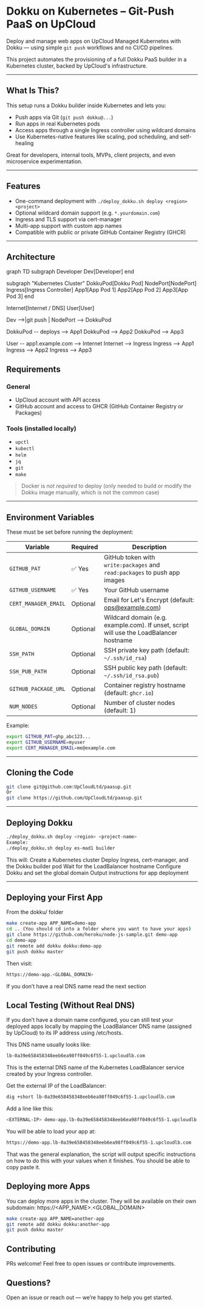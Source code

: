 # Dokku on Kubernetes – Git-Push PaaS on UpCloud

Deploy and manage web apps on UpCloud Managed Kubernetes with Dokku — using simple `git push` workflows and no CI/CD pipelines.

This project automates the provisioning of a full Dokku PaaS builder in a Kubernetes cluster, backed by UpCloud's infrastructure.

---

## What Is This?

This setup runs a Dokku builder inside Kubernetes and lets you:

- Push apps via Git (`git push dokku@...`)
- Run apps in real Kubernetes pods
- Access apps through a single Ingress controller using wildcard domains
- Use Kubernetes-native features like scaling, pod scheduling, and self-healing

Great for developers, internal tools, MVPs, client projects, and even microservice experimentation.

---

## Features

- One-command deployment with `./deploy_dokku.sh deploy <region> <project>`
- Optional wildcard domain support (e.g. `*.yourdomain.com`)
- Ingress and TLS support via cert-manager
- Multi-app support with custom app names
- Compatible with public or private GitHub Container Registry (GHCR)

---

## Architecture

graph TD
  subgraph Developer
    Dev[Developer]
  end

  subgraph "Kubernetes Cluster"
    DokkuPod[Dokku Pod]
    NodePort[NodePort]
    Ingress[Ingress Controller]
    App1[App Pod 1]
    App2[App Pod 2]
    App3[App Pod 3]
  end

  Internet[Internet / DNS]
  User[User]

  Dev -->|git push | NodePort --> DokkuPod

  DokkuPod -- deploys --> App1
  DokkuPod --> App2
  DokkuPod --> App3

  User -- app1.example.com --> Internet
  Internet --> Ingress
  Ingress --> App1
  Ingress --> App2
  Ingress --> App3


## Requirements

### General

- UpCloud account with API access
- GitHub account and access to GHCR (GitHub Container Registry or Packages)

### Tools (installed locally)

- `upctl`
- `kubectl`
- `helm`
- `jq`
- `git`
- `make`

> Docker is *not required* to deploy (only needed to build or modify the Dokku image manually, which is not the common case)

---

## Environment Variables

These must be set before running the deployment:

| Variable             | Required | Description |
|----------------------|----------|-------------|
| `GITHUB_PAT`         | ✅ Yes   | GitHub token with `write:packages` and `read:packages` to push app images |
| `GITHUB_USERNAME`    | ✅ Yes   | Your GitHub username |
| `CERT_MANAGER_EMAIL` | Optional | Email for Let's Encrypt (default: ops@example.com) |
| `GLOBAL_DOMAIN`      | Optional | Wildcard domain (e.g. example.com). If unset, script will use the LoadBalancer hostname |
| `SSH_PATH`           | Optional | SSH private key path (default: `~/.ssh/id_rsa`) |
| `SSH_PUB_PATH`       | Optional | SSH public key path (default: `~/.ssh/id_rsa.pub`) |
| `GITHUB_PACKAGE_URL` | Optional | Container registry hostname (default: `ghcr.io`) |
| `NUM_NODES`          | Optional | Number of cluster nodes (default: 1) |

Example:

```bash
export GITHUB_PAT=ghp_abc123...
export GITHUB_USERNAME=myuser
export CERT_MANAGER_EMAIL=me@example.com
```

---

## Cloning the Code

```bash
git clone git@github.com:UpCloudLtd/paasup.git
Or
git clone https://github.com/UpCloudLtd/paasup.git
```

---

## Deploying Dokku

```bash
./deploy_dokku.sh deploy <region> <project-name>
Example:
./deploy_dokku.sh deploy es-mad1 builder
```

This will:
Create a Kubernetes cluster
Deploy Ingress, cert-manager, and the Dokku builder pod
Wait for the LoadBalancer hostname
Configure Dokku and set the global domain
Output instructions for app deployment

---

## Deploying your First App

From the dokku/ folder

```bash
make create-app APP_NAME=demo-app
cd .. (You should cd into a folder where you want to have your apps)
git clone https://github.com/heroku/node-js-sample.git demo-app
cd demo-app
git remote add dokku dokku:demo-app
git push dokku master
```

Then visit:
```bash
https://demo-app.<GLOBAL_DOMAIN>
```
If you don’t have a real DNS name read the next section

## Local Testing (Without Real DNS)

If you don’t have a domain name configured, you can still test your deployed apps locally by mapping the LoadBalancer DNS name (assigned by UpCloud) to its IP address using /etc/hosts.

This DNS name usually looks like:
```bash
lb-0a39e658458348eeb6ea98ff049c6f55-1.upcloudlb.com
```
This is the external DNS name of the Kubernetes LoadBalancer service created by your Ingress controller.

Get the external IP of the LoadBalancer:
```bash
dig +short lb-0a39e658458348eeb6ea98ff049c6f55-1.upcloudlb.com
```

Add a line like this:
```bash
<EXTERNAL-IP> demo-app.lb-0a39e658458348eeb6ea98ff049c6f55-1.upcloudlb.com
```

You will be able to load your app at:
```bash
https://demo-app.lb-0a39e658458348eeb6ea98ff049c6f55-1.upcloudlb.com
```

That was the general explanation, the script will output specific instructions on how to do this with your values when it finishes. You should be able to copy paste it.

## Deploying more Apps

You can deploy more apps in the cluster. They will be available on their own subdomain: https://<APP_NAME>.<GLOBAL_DOMAIN>
```bash
make create-app APP_NAME=another-app
git remote add dokku dokku:another-app
git push dokku master

```

## Contributing

PRs welcome! Feel free to open issues or contribute improvements.

## Questions?

Open an issue or reach out — we’re happy to help you get started.